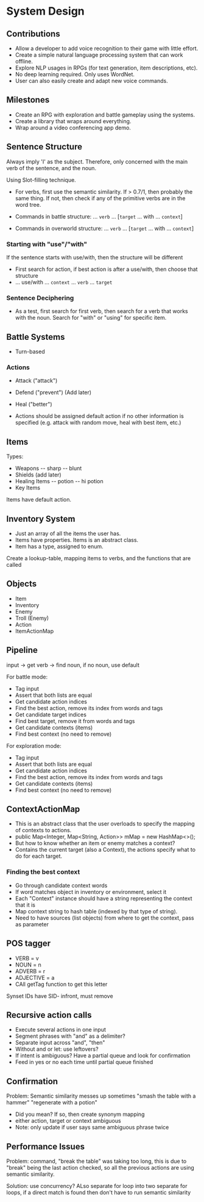 System Design
========================

Contributions
-----

- Allow a developer to add voice recognition to their game with little effort.
- Create a simple natural language processing system that can work offline.
- Explore NLP usages in RPGs (for text generation, item descriptions, etc).
- No deep learning required. Only uses WordNet.
- User can also easily create and adapt new voice commands.

Milestones
----------

- Create an RPG with exploration and battle gameplay using the systems.
- Create a library that wraps around everything.
- Wrap around a video conferencing app demo.


Sentence Structure
---------------------

Always imply 'I' as the subject. Therefore, only concerned with the main verb of the sentence, and the noun.

Using Slot-filling technique.

- For verbs, first use the semantic similarity. If > 0.7/1, then probably the same thing. If not, then check if any of the primitive verbs are in the word tree.

- Commands in battle structure: ... `verb` ... [`target` ... with ... `context`]
- Commands in overworld structure: ... `verb` ... [`target` ... with ... `context`]

### Starting with "use"/"with"

If the sentence starts with use/with, then the structure will be different
- First search for action, if best action is after a use/with, then choose that structure
- ... use/with ... `context` ... `verb` ... `target`

### Sentence Deciphering

- As a test, first search for first verb, then search for a verb that works with the noun. Search for "with" or "using" for specific item.

Battle Systems
---------------------

- Turn-based

### Actions

- Attack ("attack")
- Defend ("prevent") (Add later)
- Heal ("better")

- Actions should be assigned default action if no other information is specified (e.g. attack with random move, heal with best item, etc.)

Items
---------

Types:
- Weapons
-- sharp
-- blunt
- Shields (add later)
- Healing Items
-- potion
-- hi potion
- Key Items

Items have default action.

Inventory System
--------------------

- Just an array of all the items the user has.
- Items have properties. Items is an abstract class.
- Item has a type, assigned to enum.

Create a lookup-table, mapping items to verbs, and the functions that are called


Objects
------------------

- Item
- Inventory
- Enemy
- Troll (Enemy)
- Action
- ItemActionMap


Pipeline
---------------

input -> get verb -> find noun, if no noun, use default

For battle mode:
- Tag input
- Assert that both lists are equal
- Get candidate action indices
- Find the best action, remove its index from words and tags
- Get candidate target indices
- Find best target, remove it from words and tags
- Get candidate contexts (items)
- Find best context (no need to remove)

For exploration mode:
- Tag input
- Assert that both lists are equal
- Get candidate action indices
- Find the best action, remove its index from words and tags
- Get candidate contexts (items)
- Find best context (no need to remove)

ContextActionMap
---------------

- This is an abstract class that the user overloads to specify the mapping of contexts to actions.
- public Map<Integer, Map<String, Action>> mMap = new HashMap<>();
- But how to know whether an item or enemy matches a context?
- Contains the current target (also a Context), the actions specify what to do for each target.

### Finding the best context

- Go through candidate context words
- If word matches object in inventory or environment, select it
- Each "Context" instance should have a string representing the context that it is
- Map context string to hash table (indexed by that type of string).
- Need to have sources (list objects) from where to get the context, pass as parameter


POS tagger
----------------

- VERB = v
- NOUN = n
- ADVERB = r
- ADJECTIVE = a
- CAll getTag function to get this letter

Synset IDs have SID- infront, must remove


Recursive action calls
------------------

- Execute several actions in one input
- Segment phrases with "and" as a delimiter?
- Separate input across "and", "then"
- Without and or let: use leftovers?
- If intent is ambiguous? Have a partial queue and look for confirmation
- Feed in yes or no each time until partial queue finished


Confirmation
------------------

Problem: Semantic similarity messes up sometimes
"smash the table with a hammer"
"regenerate with a potion"
- Did you mean? If so, then create synonym mapping
- either action, target or context ambiguous
- Note: only update if user says same ambiguous phrase twice


Performance Issues
------------------

Problem: command, "break the table" was taking too long, this is due to 
"break" being the last action checked, so all the previous actions are
using semantic similarity.


Solution: use concurrency? ALso separate for loop into two separate for loops,
 if a direct match is found then don't have to run semantic similarity